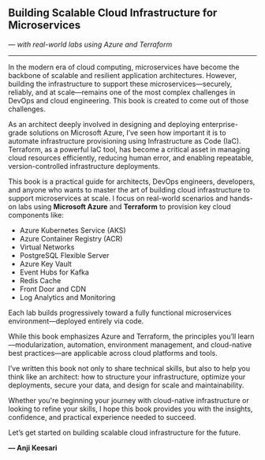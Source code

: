 ## **Building Scalable Cloud Infrastructure for Microservices**

*— with real-world labs using Azure and Terraform*

---

In the modern era of cloud computing, microservices have become the backbone of scalable and resilient application architectures. However, building the infrastructure to support these microservices—securely, reliably, and at scale—remains one of the most complex challenges in DevOps and cloud engineering. This book is created to come out of those challenges.

As an architect deeply involved in designing and deploying enterprise-grade solutions on Microsoft Azure, I’ve seen how important it is to automate infrastructure provisioning using Infrastructure as Code (IaC). Terraform, as a powerful IaC tool, has become a critical asset in managing cloud resources efficiently, reducing human error, and enabling repeatable, version-controlled infrastructure deployments.

This book is a practical guide for architects, DevOps engineers, developers, and anyone who wants to master the art of building cloud infrastructure to support microservices at scale. I focus on real-world scenarios and hands-on labs using **Microsoft Azure** and **Terraform** to provision key cloud components like:

* Azure Kubernetes Service (AKS)
* Azure Container Registry (ACR)
* Virtual Networks
* PostgreSQL Flexible Server
* Azure Key Vault
* Event Hubs for Kafka
* Redis Cache
* Front Door and CDN
* Log Analytics and Monitoring

Each lab builds progressively toward a fully functional microservices environment—deployed entirely via code.

While this book emphasizes Azure and Terraform, the principles you’ll learn—modularization, automation, environment management, and cloud-native best practices—are applicable across cloud platforms and tools.

I’ve written this book not only to share technical skills, but also to help you think like an architect: how to structure your infrastructure, optimize your deployments, secure your data, and design for scale and maintainability.

Whether you're beginning your journey with cloud-native infrastructure or looking to refine your skills, I hope this book provides you with the insights, confidence, and practical experience needed to succeed.

Let’s get started on building scalable cloud infrastructure for the future.

**— Anji Keesari**